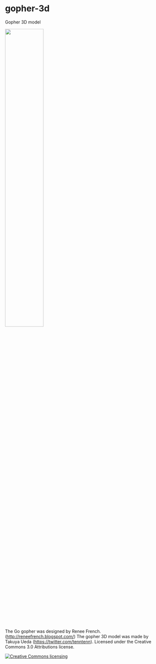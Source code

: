 gopher-3d
=========

Gopher 3D model

<img width="50%" src="https://raw.github.com/golang-samples/gopher-3d/master/gopher3d.png"/>

The Go gopher was designed by Renee French. (http://reneefrench.blogspot.com/)
The gopher 3D model was made by Takuya Ueda (https://twitter.com/tenntenn).
Licensed under the Creative Commons 3.0 Attributions license.

<a rel="license" href="http://creativecommons.org/licenses/by/3.0/deed.ja">
    <img alt="Creative Commons licensing" style="border-width:0" src="http://i.creativecommons.org/l/by/3.0/88x31.png" />
</a>
